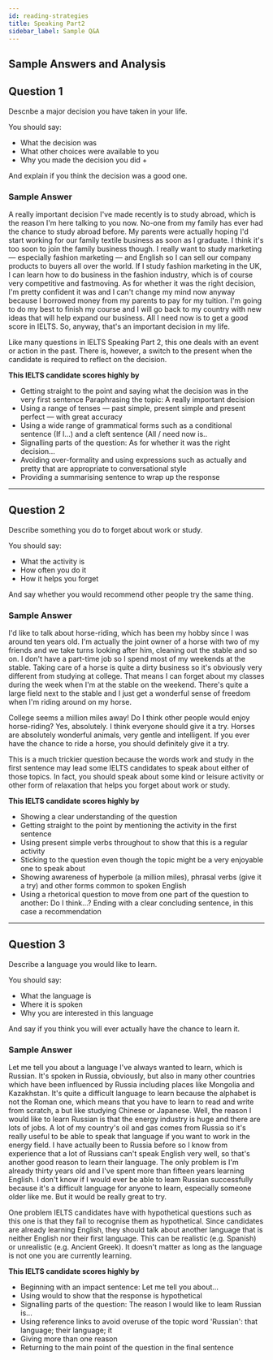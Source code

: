 ```yaml
---
id: reading-strategies
title: Speaking Part2
sidebar_label: Sample Q&A
---
```


## Sample Answers and Analysis

## Question 1

Descnbe a major decision you have taken in your life.

You should say: 

- What the decision was
- What other choices were available to you
- Why you made the decision you did +

And explain if you think the decision was a good one.

### Sample Answer
A really important decision I've made recently is to study abroad, which is the reason I'm here talking to you now. No-one from my family has ever had the chance to study abroad before. My parents were actually hoping I'd start working for our family textile business as soon as I graduate. I think it's too soon to join the family business though. I really want to study marketing — especially fashion marketing — and English so I can sell our company products to buyers all over the world. If I study fashion marketing in the UK, I can learn how to do business in the fashion industry, which is of course very competitive and fastmoving. As for whether it was the right decision, I'm pretty confident it was and I can't change my mind now anyway because I borrowed money from my parents to pay for my tuition. I'm going to do my best to finish my course and I will go back to my country with new ideas that will help expand our business. All I need now is to get a good score in IELTS. So, anyway, that's an important decision in my life.

Like many questions in IELTS Speaking Part 2, this one deals with an event or action in the past. There is, however, a switch to the present when the candidate is required to reflect on the decision.

**This IELTS candidate scores highly by**  
- Getting straight to the point and saying what the decision was in the very first sentence Paraphrasing the topic: A really important decision
- Using a range of tenses — past simple, present simple and present perfect — with great accuracy
- Using a wide range of grammatical forms such as a conditional sentence (If l...) and a cleft sentence (All / need now is..
- Signalling parts of the question: As for whether it was the right decision...
- Avoiding over-formality and using expressions such as actually and pretty that are appropriate to conversational style
- Providing a summarising sentence to wrap up the response

---

## Question 2

Describe something you do to forget about work or study.

You should say:

- What the activity is
- How often you do it
- How it helps you forget

And say whether you would recommend other people try the same thing.

### Sample Answer
I'd like to talk about horse-riding, which has been my hobby since I was around ten years old. I'm actually the joint owner of a horse with two of my friends and we take turns looking after him, cleaning out the stable and so on. I don't have a part-time job so I spend most of my weekends at the stable. Taking care of a horse is quite a dirty business so it's obviously very different from studying at college. That means I can forget about my classes during the week when I'm at the stable on the weekend. There's quite a large field next to the stable and I just get a wonderful sense of freedom when I'm riding around on my horse.

College seems a million miles away! Do I think other people would enjoy horse-riding? Yes, absolutely. I think everyone should give it a try. Horses are absolutely wonderful animals, very gentle and intelligent. If you ever have the chance to ride a horse, you should definitely give it a try.

This is a much trickier question because the words work and study in the first sentence may lead some IELTS candidates to speak about either of those topics. In fact, you should speak about some kind or leisure activity or other form of relaxation that helps you forget about work or study.

**This IELTS candidate scores highly by**  
- Showing a clear understanding of the question
- Getting straight to the point by mentioning the activity in the first sentence
- Using present simple verbs throughout to show that this is a regular activity
- Sticking to the question even though the topic might be a very enjoyable one to speak about
- Showing awareness of hyperbole (a million miles), phrasal verbs (give it a try) and other forms common to spoken English
- Using a rhetorical question to move from one part of the question to another: Do I think...? Ending with a clear concluding sentence, in this case a recommendation

--- 

## Question 3

Describe a language you would like to learn.

You should say:

- What the language is
- Where it is spoken
- Why you are interested in this language

And say if you think you will ever actually have the chance to learn it.

### Sample Answer
Let me tell you about a language I've always wanted to learn, which is Russian. It's spoken in Russia, obviously, but also in many other countries which have been influenced by Russia including places like Mongolia and Kazakhstan. It's quite a difficult language to learn because the alphabet is not the Roman one, which means that you have to learn to read and write from scratch, a but like studying Chinese or Japanese. Well, the reason I would like to learn Russian is that the energy industry is huge and there are lots of jobs. A lot of my country's oil and gas comes from Russia so it's really useful to be able to speak that language if you want to work in the energy field. I have actually been to Russia before so I know from experience that a lot of Russians can't speak English very well, so that's another good reason to learn their language. The only problem is I'm already thirty years old and I've spent more than fifteen years learning English. I don't know if I would ever be able to leam Russian successfully because it's a difficult language for anyone to learn, especially someone older like me. But it would be really great to try.

One problem IELTS candidates have with hypothetical questions such as this one is that they fail to recognise them as hypothetical. Since candidates are already learning English, they should talk about another language that is neither English nor their first language. This can be realistic (e.g. Spanish) or unrealistic (e.g. Ancient Greek). It doesn't matter as long as the language is not one you are currently learning.

**This IELTS candidate scores highly by**  
- Beginning with an impact sentence: Let me tell you about...
- Using would to show that the response is hypothetical
- Signalling parts of the question: The reason I would like to leam Russian is...
- Using reference links to avoid overuse of the topic word 'Russian': that language; their language; it
- Giving more than one reason
- Returning to the main point of the question in the final sentence
​
